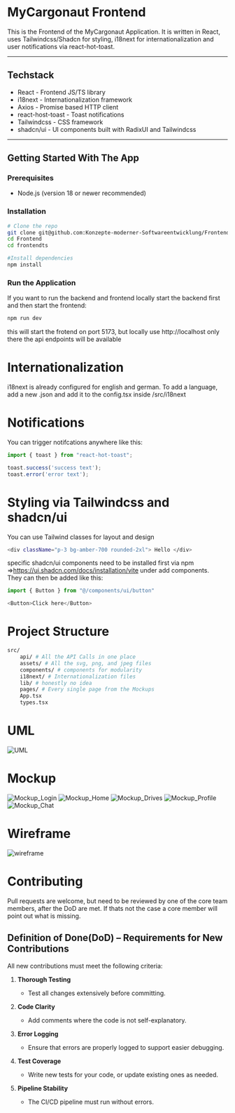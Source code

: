 # MyCargonaut Frontend

This is the Frontend of the MyCargonaut Application. It is written in React, uses Tailwindcss/Shadcn for styling, i18next for internationalization and user notifications via react-hot-toast.

---

## Techstack

 - React - Frontend JS/TS library
 - i18next - Internationalization framework
 - Axios - Promise based HTTP client
 - react-host-toast - Toast notifications
 - Tailwindcss - CSS framework
 - shadcn/ui - UI components built with RadixUI and Tailwindcss

---

## Getting Started With The App

### Prerequisites

 - Node.js (version 18 or newer recommended)

### Installation

```bash
# Clone the repo
git clone git@github.com:Konzepte-moderner-Softwareentwicklung/Frontend.git
cd Frontend
cd frontendts

#Install dependencies
npm install
```

### Run the Application

If you want to run the backend and frontend locally start the backend first and then start the frontend:

```bash
npm run dev
```

this will start the frotend on port 5173, but locally use http://localhost only there the api endpoints will be available

# Internationalization

i18next is already configured for english and german. To add a language, add a new .json and add it to the config.tsx inside /src/i18next

# Notifications

You can trigger notifcations anywhere like this:
```js
import { toast } from "react-hot-toast";

toast.success('success text');
toast.error('error text');
```

# Styling via Tailwindcss and shadcn/ui

You can use Tailwind classes for layout and design
```bash
<div className="p-3 bg-amber-700 rounded-2xl"> Hello </div>
```

specific shadcn/ui components need to be installed first via npm
=>https://ui.shadcn.com/docs/installation/vite under add components.  
They can then be added like this:

```js
import { Button } from "@/components/ui/button"

<Button>Click here</Button>
```

# Project Structure

```bash
src/
    api/ # All the API Calls in one place
    assets/ # All the svg, png, and jpeg files
    components/ # components for modularity
    i18next/ # Internationalization files
    lib/ # honestly no idea
    pages/ # Every single page from the Mockups
    App.tsx
    types.tsx
```

# UML
![UML](docs/uml.png)

# Mockup
![Mockup_Login](docs/login_mockup.png)
![Mockup_Home](docs/home_mockup.png)
![Mockup_Drives](docs/drives_mockup.png)
![Mockup_Profile](docs/profile_mockup.png)
![Mockup_Chat](docs/chat_mockup.png)

# Wireframe
![wireframe](docs/wireframes.png)

# Contributing
Pull requests are welcome, but need to be reviewed by one of the core team members, after the DoD are met.
If thats not the case a core member will point out what is missing. 

## Definition of Done(DoD) – Requirements for New Contributions

All new contributions must meet the following criteria:

1. **Thorough Testing**  
   - Test all changes extensively before committing.

2. **Code Clarity**  
   - Add comments where the code is not self-explanatory.

3. **Error Logging**  
   - Ensure that errors are properly logged to support easier debugging.

4. **Test Coverage**  
   - Write new tests for your code, or update existing ones as needed.

5. **Pipeline Stability**  
   - The CI/CD pipeline must run without errors.
